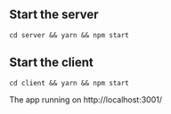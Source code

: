 ## Start the server
`cd server && yarn && npm start`

## Start the client
`cd client && yarn && npm start`

The app running on http://localhost:3001/